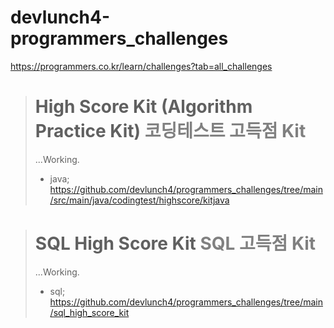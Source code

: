 # devlunch4-programmers_challenges
https://programmers.co.kr/learn/challenges?tab=all_challenges
  
> # High Score Kit (Algorithm Practice Kit) <span style= "color: gray">코딩테스트 고득점 Kit</span>  
> ...Working.  
> * java; https://github.com/devlunch4/programmers_challenges/tree/main/src/main/java/codingtest/highscore/kitjava


> # SQL High Score Kit <span style= "color: gray">SQL 고득점 Kit</span>   
> ...Working.  
> 
> * sql; https://github.com/devlunch4/programmers_challenges/tree/main/sql_high_score_kit



